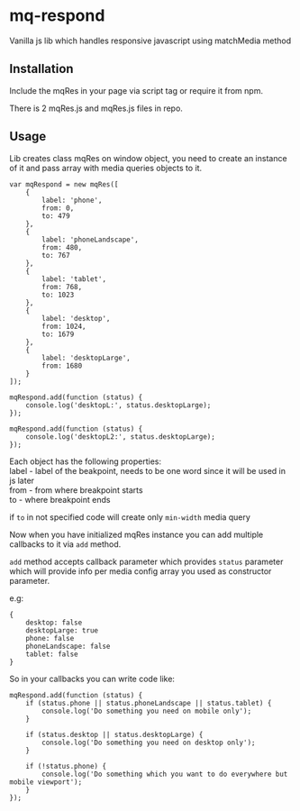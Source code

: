 # mq-respond
Vanilla js lib which handles responsive javascript using matchMedia method

## Installation
Include the mqRes in your page via script tag or require it from npm.

There is 2 mqRes.js and mqRes.js files in repo.

## Usage
Lib creates class mqRes on window object, you need to create an instance of it and pass array with media queries objects to it.

```
var mqRespond = new mqRes([
    {
        label: 'phone',
        from: 0,
        to: 479
    },
    {
        label: 'phoneLandscape',
        from: 480,
        to: 767
    },
    {
        label: 'tablet',
        from: 768,
        to: 1023
    },
    {
        label: 'desktop',
        from: 1024,
        to: 1679
    },
    {
        label: 'desktopLarge',
        from: 1680
    }
]);

mqRespond.add(function (status) {
    console.log('desktopL:', status.desktopLarge);
});

mqRespond.add(function (status) {
    console.log('desktopL2:', status.desktopLarge);
});
```

Each object has the following properties:   
label - label of the beakpoint, needs to be one word since it will be used in js later   
from - from where breakpoint starts   
to - where breakpoint ends   

if `to` in not specified code will create only `min-width` media query

Now when you have initialized mqRes instance you can add multiple callbacks to it via `add` method.

`add` method accepts callback parameter which provides `status` parameter which will provide info per media config array you used as constructor parameter.

e.g:   
```
{
    desktop: false
    desktopLarge: true
    phone: false
    phoneLandscape: false
    tablet: false
}
```

So in your callbacks you can write code like:
```
mqRespond.add(function (status) {
    if (status.phone || status.phoneLandscape || status.tablet) {
        console.log('Do something you need on mobile only');
    }

    if (status.desktop || status.desktopLarge) {
        console.log('Do something you need on desktop only');
    }

    if (!status.phone) {
        console.log('Do something which you want to do everywhere but mobile viewport');
    }
});
```

